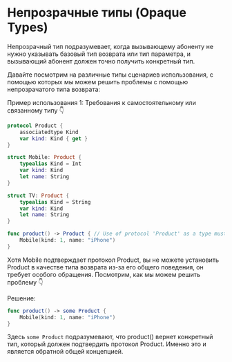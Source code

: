 # Непрозрачные типы (Opaque Types)

Непрозрачный тип подразумевает, когда вызывающему абоненту не нужно указывать базовый тип возврата или тип параметра, и вызывающий абонент должен точно получить конкретный тип.

Давайте посмотрим на различные типы сценариев использования, с помощью которых мы можем решить проблемы с помощью непрозрачатого типа возврата:

Пример использования 1: Требования к самостоятельному или связанному типу 👇
```swift
protocol Product {
    associatedtype Kind
    var kind: Kind { get }
}

struct Mobile: Product {
    typealias Kind = Int
    var kind: Kind
    let name: String
}

struct TV: Product {
    typealias Kind = String
    var kind: Kind
    let name: String
}

func product() -> Product { // Use of protocol 'Product' as a type must be written 'any Product'
    Mobile(kind: 1, name: "iPhone")
}
```
Хотя Mobile подтверждает протокол Product, вы не можете установить Product в качестве типа возврата из-за его общего поведения, он требует особого обращения. Посмотрим, как мы можем решить проблему 👇

Решение:
```swift
func product() -> some Product {
    Mobile(kind: 1, name: "iPhone")
}
```

Здесь `some Product` подразумевают, что product() вернет конкретный тип, который должен подтвердить протокол Product. Именно это и является обратной общей концепцией.

